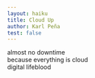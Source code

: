 ```yaml
---
layout: haiku
title: Cloud Up
author: Karl Peña
test: false
---
```


almost no downtime<br>
because everything is cloud<br>
digital lifeblood<br>
